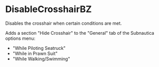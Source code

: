 # DisableCrosshairBZ

Disables the crosshair when certain conditions are met.

Adds a section "Hide Crosshair" to the "General" tab of the Subnautica options menu:

- "While Piloting Seatruck"
- "While in Prawn Suit"
- "While Walking/Swimming"
